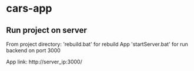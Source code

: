 # cars-app

## Run project on server
From project directory:
'rebuild.bat' for rebuild App
'startServer.bat' for run backend on port 3000

App link: http://server_ip:3000/

